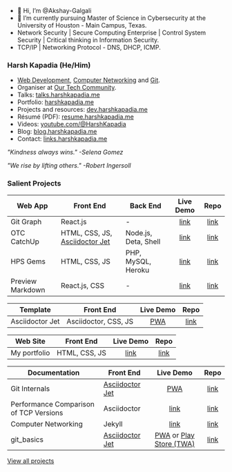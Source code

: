 - 👋 Hi, I’m @Akshay-Galgali
- 🌱 I’m currently pursuing Master of Science in Cybersecurity at the University of Houston - Main Campus, Texas.
- Network Security | Secure Computing Enterprise | Control System Security | Critical thinking in Information Security.
- TCP/IP | Networking Protocol - DNS, DHCP, ICMP.


### Harsh Kapadia (He/Him)

- [Web Development](https://dev.harshkapadia.me), [Computer Networking](https://networking.harshkapadia.me) and [Git](https://git.harshkapadia.me).
- Organiser at [Our Tech Community](https://ourtech.community).
- Talks: [talks.harshkapadia.me](https://talks.harshkapadia.me)
- Portfolio: [harshkapadia.me](https://harshkapadia.me)
- Projects and resources: [dev.harshkapadia.me](https://dev.harshkapadia.me)
- Résumé (PDF): [resume.harshkapadia.me](https://resume.harshkapadia.me)
- Videos: [youtube.com/@HarshKapadia](https://www.youtube.com/@HarshKapadia)
- Blog: [blog.harshkapadia.me](https://blog.harshkapadia.me)
- Contact: [links.harshkapadia.me](https://links.harshkapadia.me)

_"Kindness always wins." -Selena Gomez_

_"We rise by lifting others." -Robert Ingersoll_

### Salient Projects

Web App | Front End | Back End | Live Demo | Repo
------- | --------- | -------- | :-------: | :--:
Git Graph | React.js | - | [link](https://git-graph.harshkapadia.me) | [link](https://github.com/HarshKapadia2/git-graph)
OTC CatchUp | HTML, CSS, JS, [Asciidoctor Jet](https://harshkapadia2.github.io/asciidoctor-jet) | Node.js, Deta, Shell | [link](https://catchup.ourtech.community) | [link](https://github.com/OurTechCommunity/catchup)
HPS Gems | HTML, CSS, JS | PHP, MySQL, Heroku | [link](https://hps-gems.herokuapp.com) | [link](https://github.com/HarshKapadia2/hps-gems)
Preview Markdown | React.js, CSS | - | [link](https://harshkapadia2.github.io/preview-markdown) | [link](https://github.com/HarshKapadia2/preview-markdown)

Template | Front End | Live Demo | Repo
-------- | --------- | :-------: | :--:
Asciidoctor Jet | Asciidoctor, CSS, JS | [PWA](https://harshkapadia2.github.io/asciidoctor-jet) | [link](https://github.com/HarshKapadia2/asciidoctor-jet)

Web Site | Front End | Live Demo | Repo
-------- | --------- | :-------: | :--:
My portfolio | HTML, CSS, JS | [link](https://harshkapadia.me) | [link](https://github.com/HarshKapadia2/portfolio-v2)

Documentation | Front End | Live Demo | Repo
------------- | --------- | :-------: | :--:
Git Internals | [Asciidoctor Jet](https://harshkapadia2.github.io/asciidoctor-jet) | [PWA](https://git.harshkapadia.me) | [link](https://github.com/HarshKapadia2/git_internals)
Performance Comparison of TCP Versions | Asciidoctor | [link](https://harshkapadia2.github.io/tcp-version-performance-comparison) | [link](https://github.com/HarshKapadia2/tcp-version-performance-comparison)
Computer Networking | Jekyll | [link](https://networking.harshkapadia.me) | [link](https://github.com/HarshKapadia2/networking)
git_basics | [Asciidoctor Jet](https://harshkapadia2.github.io/asciidoctor-jet) | [PWA](https://harshkapadia2.github.io/git_basics) or [Play Store (TWA)](https://play.google.com/store/apps/details?id=com.harsh_kapadia.git_basics) | [link](https://github.com/HarshKapadia2/git_basics)

[View all projects](https://dev.harshkapadia.me/projects)
